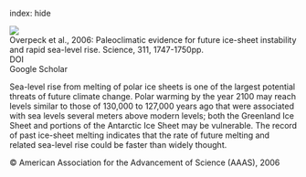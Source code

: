 index: hide

<div class="Citation">
    <div class="Citation-thumb CitationThumb-linked"  data-href="https://doi.org/10.1126/science.1115159">
      <img src="https://static.claimspace.cloud/climate-study-static/refs/thumbs/5/Overpeck_et_al_2006-thumb.png" />
    </div>

  <div class="Citation-body">
    <div class="Citation-text">Overpeck et al., 2006: Paleoclimatic evidence for future ice-sheet instability and rapid sea-level rise. <span class="Article-journal">Science, </span><span class="Article-volume">311, </span>1747-1750pp.</div>
    <div class="Citation-links">
      <div class="CitationLink" data-href="https://doi.org/10.1126/science.1115159">
        <div class="CitationLink-icon CitationLink-Doi"></div>
        <div class="CitationLink-text">DOI</div>
      </div>
      <div class="CitationLink" data-href="https://scholar.google.com/scholar?q=10.1126/science.1115159">
        <div class="CitationLink-icon CitationLink-Scholar"></div>
        <div class="CitationLink-text">Google Scholar</div>
      </div>
    </div>
  </div>
</div>

Sea-level rise from melting of polar ice sheets is one of the largest potential threats of future climate change. Polar warming by the year 2100 may reach levels similar to those of 130,000 to 127,000 years ago that were associated with sea levels several meters above modern levels; both the Greenland Ice Sheet and portions of the Antarctic Ice Sheet may be vulnerable. The record of past ice-sheet melting indicates that the rate of future melting and related sea-level rise could be faster than widely thought.

<div class="Citation-copy">
&copy; American Association for the Advancement of Science (AAAS), 2006
</div>
